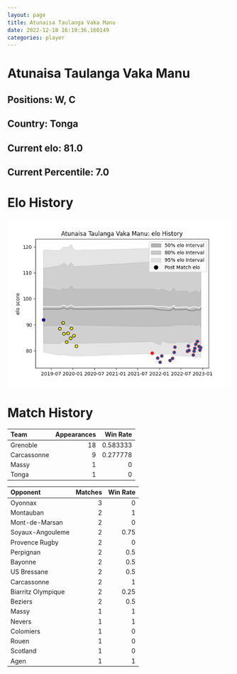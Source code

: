 ```yaml
---  
layout: page  
title: Atunaisa Taulanga Vaka Manu  
date: 2022-12-18 16:19:36.160149  
categories: player  
---
```

# Atunaisa Taulanga Vaka Manu

## Positions: W, C

## Country: Tonga

## Current elo: 81.0

## Current Percentile: 7.0

# Elo History


![elo history](history_AtunaisaTaulangaVakaManu.png)
# Match History


| Team        |   Appearances |   Win Rate |
|:------------|--------------:|-----------:|
| Grenoble    |            18 |   0.583333 |
| Carcassonne |             9 |   0.277778 |
| Massy       |             1 |   0        |
| Tonga       |             1 |   0        |

| Opponent           |   Matches |   Win Rate |
|:-------------------|----------:|-----------:|
| Oyonnax            |         3 |       0    |
| Montauban          |         2 |       1    |
| Mont-de-Marsan     |         2 |       0    |
| Soyaux-Angouleme   |         2 |       0.75 |
| Provence Rugby     |         2 |       0    |
| Perpignan          |         2 |       0.5  |
| Bayonne            |         2 |       0.5  |
| US Bressane        |         2 |       0.5  |
| Carcassonne        |         2 |       1    |
| Biarritz Olympique |         2 |       0.25 |
| Beziers            |         2 |       0.5  |
| Massy              |         1 |       1    |
| Nevers             |         1 |       1    |
| Colomiers          |         1 |       0    |
| Rouen              |         1 |       0    |
| Scotland           |         1 |       0    |
| Agen               |         1 |       1    |